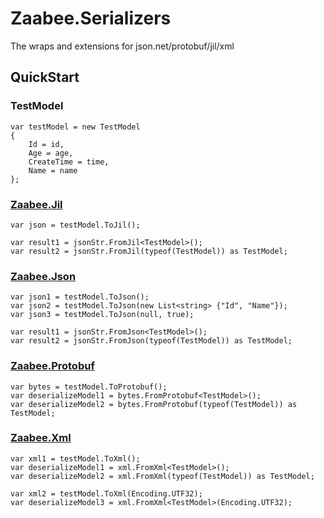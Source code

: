 # Zaabee.Serializers

The wraps and extensions for json.net/protobuf/jil/xml

## QuickStart

### TestModel

```CSharp
var testModel = new TestModel
{
    Id = id,
    Age = age,
    CreateTime = time,
    Name = name
};
```

### [Zaabee.Jil](https://github.com/Mutuduxf/Zaabee.Serializers/tree/master/Zaabee.Jil)

```CSharp
var json = testModel.ToJil();

var result1 = jsonStr.FromJil<TestModel>();
var result2 = jsonStr.FromJil(typeof(TestModel)) as TestModel;
```

### [Zaabee.Json](https://github.com/Mutuduxf/Zaabee.Serializers/tree/master/Zaabee.Json)

```CSharp
var json1 = testModel.ToJson();
var json2 = testModel.ToJson(new List<string> {"Id", "Name"});
var json3 = testModel.ToJson(null, true);

var result1 = jsonStr.FromJson<TestModel>();
var result2 = jsonStr.FromJson(typeof(TestModel)) as TestModel;
```

### [Zaabee.Protobuf](https://github.com/Mutuduxf/Zaabee.Serializers/tree/master/Zaabee.Protobuf)

```CSharp
var bytes = testModel.ToProtobuf();
var deserializeModel1 = bytes.FromProtobuf<TestModel>();
var deserializeModel2 = bytes.FromProtobuf(typeof(TestModel)) as TestModel;
```

### [Zaabee.Xml](https://github.com/Mutuduxf/Zaabee.Serializers/tree/master/Zaabee.Xml)

```CSharp
var xml1 = testModel.ToXml();
var deserializeModel1 = xml.FromXml<TestModel>();
var deserializeModel2 = xml.FromXml(typeof(TestModel)) as TestModel;

var xml2 = testModel.ToXml(Encoding.UTF32);
var deserializeModel3 = xml.FromXml<TestModel>(Encoding.UTF32);
```